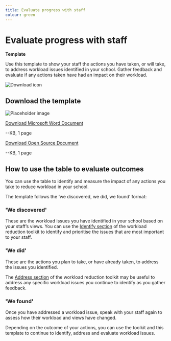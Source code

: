 ```yaml
---
title: Evaluate progress with staff
colour: green
---
```


# Evaluate progress with staff

<strong class="govuk-tag">Template</strong>

Use this template to show your staff the actions you have taken, or will take, to address workload issues identified in
your school. Gather feedback and evaluate if any actions taken have had an impact on their workload.

<div class="govuk-grid-row dfe-width-container govuk-!-padding-bottom-6">
  <div class="govuk-grid-column-full">
    <div class="info-box">
      <div class="info-box__corner">
        <img src="/assets/images/download-icon.svg" alt="Download icon">
      </div>
      <h2 class="govuk-heading-m">
        Download the template
      </h2>
      <div class="govuk-grid-row info-box__download-content">
        <div class="govuk-grid-column-one-half">
          <img src="/assets/images/preview-placeholder.jpg" alt="Placeholder image" class="dfe-file-preview-image">
        </div>
        <div class="govuk-grid-column-one-half">
          <p class="govuk-body-m govuk-!-margin-top-3 govuk-!-margin-bottom-0">
            <a class="govuk-link govuk-link--no-visited-state" href="#">
              Download Microsoft Word Document
            </a>
          </p>
          <p class="govuk-body-m">
            --KB, 1 page
          </p>
          <p class="govuk-body-m govuk-!-margin-top-3 govuk-!-margin-bottom-0">
            <a class="govuk-link govuk-link--no-visited-state" href="#">
              Download Open Source Document
            </a>
          </p>
          <p class="govuk-body-m">
            --KB, 1 page
          </p>
        </div>
      </div>
    </div>
  </div>
</div>

## How to use the table to evaluate outcomes

You can use the table to identify and measure the impact of any actions you take to reduce workload in your school.  

The template follows the ‘we discovered, we did, we found’ format:

### 'We discovered'

These are the workload issues you have identified in your school based on your staff’s views. You can use the
[Identify section](/workload-reduction-toolkit/identify-workload-issues) of the workload reduction toolkit to identify
and prioritise the issues that are most important to your staff.

### 'We did'

These are the actions you plan to take, or have already taken, to address the issues you identified.

The [Address section](/workload-reduction-toolkit/address-workload-issues) of the workload reduction toolkit may be
useful to address any specific workload issues you continue to identify as you gather feedback.

### 'We found'

Once you have addressed a workload issue, speak with your staff again to assess how their workload and views have changed.

Depending on the outcome of your actions, you can use the toolkit and this template to continue to identify, address and
evaluate workload issues.
